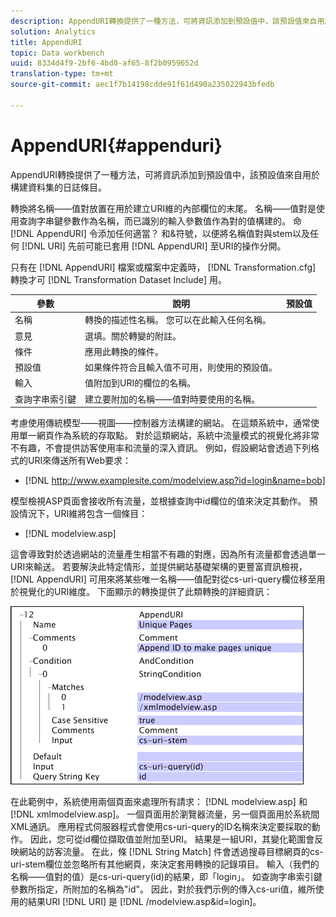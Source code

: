 ```yaml
---
description: AppendURI轉換提供了一種方法，可將資訊添加到預設值中，該預設值來自用於構建資料集的日誌條目。
solution: Analytics
title: AppendURI
topic: Data workbench
uuid: 8334d4f9-2bf6-4bd0-af65-8f2b0959652d
translation-type: tm+mt
source-git-commit: aec1f7b14198cdde91f61d490a235022943bfedb

---
```



# AppendURI{#appenduri}

AppendURI轉換提供了一種方法，可將資訊添加到預設值中，該預設值來自用於構建資料集的日誌條目。

轉換將名稱——值對放置在用於建立URI維的內部欄位的末尾。 名稱——值對是使用查詢字串鍵參數作為名稱，而已識別的輸入參數值作為對的值構建的。 命 [!DNL AppendURI] 令添加任何適當？ 和&amp;符號，以便將名稱值對與stem以及任何 [!DNL URI] 先前可能已套用 [!DNL AppendURI] 至URI的操作分開。

只有在 [!DNL AppendURI] 檔案或檔案中定義時， [!DNL Transformation.cfg] 轉換才可 [!DNL Transformation Dataset Include] 用。

| 參數 | 說明 | 預設值 |
|---|---|---|
| 名稱 | 轉換的描述性名稱。 您可以在此輸入任何名稱。 |  |
| 意見 | 選填。關於轉變的附註。 |  |
| 條件 | 應用此轉換的條件。 |  |
| 預設值 | 如果條件符合且輸入值不可用，則使用的預設值。 |  |
| 輸入 | 值附加到URI的欄位的名稱。 |  |
| 查詢字串索引鍵 | 建立要附加的名稱——值對時要使用的名稱。 |  |

考慮使用傳統模型——視圖——控制器方法構建的網站。 在這類系統中，通常使用單一網頁作為系統的存取點。 對於這類網站，系統中流量模式的視覺化將非常不有趣，不會提供訪客使用率和流量的深入資訊。 例如，假設網站會透過下列格式的URI來傳送所有Web要求：

* [!DNL http://www.examplesite.com/modelview.asp?id=login&name=bob]

模型檢視ASP頁面會接收所有流量，並根據查詢中id欄位的值來決定其動作。 預設情況下，URI維將包含一個條目：

* [!DNL modelview.asp]

這會導致對於透過網站的流量產生相當不有趣的對應，因為所有流量都會透過單一URI來輸送。 若要解決此特定情形，並提供網站基礎架構的更豐富資訊檢視， [!DNL AppendURI] 可用來將某些唯一名稱——值配對從cs-uri-query欄位移至用於視覺化的URI維度。 下面顯示的轉換提供了此類轉換的詳細資訊：

![](assets/cfg_TransformationType_AppendURI.png)

在此範例中，系統使用兩個頁面來處理所有請求： [!DNL modelview.asp] 和 [!DNL xmlmodelview.asp]。 一個頁面用於瀏覽器流量，另一個頁面用於系統間XML通訊。 應用程式伺服器程式會使用cs-uri-query的ID名稱來決定要採取的動作。 因此，您可從id欄位擷取值並附加至URI。 結果是一組URI，其變化範圍會反映網站的訪客流量。 在此，條 [!DNL String Match] 件會透過搜尋目標網頁的cs-uri-stem欄位並忽略所有其他網頁，來決定套用轉換的記錄項目。 輸入（我們的名稱——值對的值）是cs-uri-query(id)的結果，即「login」。 如查詢字串索引鍵參數所指定，所附加的名稱為&quot;id&quot;。 因此，對於我們示例的傳入cs-uri值，維所使用的結果URI [!DNL URI] 是 [!DNL /modelview.asp&id=login]。

